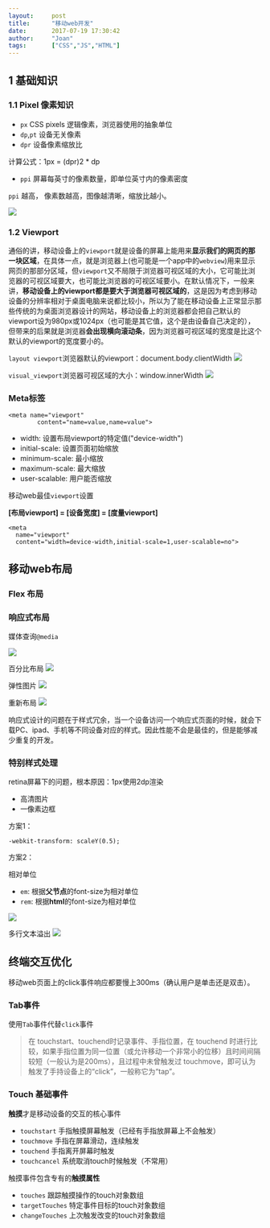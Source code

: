```yaml
---
layout:     post
title:      "移动web开发"
date:       2017-07-19 17:30:42
author:     "Joan"
tags:       ["CSS","JS","HTML"]
---
```


## 1 基础知识

### 1.1 Pixel 像素知识

- `px` CSS pixels 逻辑像素，浏览器使用的抽象单位
- `dp`,`pt` 设备无关像素
- `dpr` 设备像素缩放比

计算公式：1px = (dpr)2 * dp

- `ppi` 屏幕每英寸的像素数量，即单位英寸内的像素密度

`ppi` 越高， 像素数越高，图像越清晰，缩放比越小。

<img src="{{site.baseurl}}/img/webapp/1.png">

### 1.2 Viewport 

通俗的讲，移动设备上的`viewport`就是设备的屏幕上能用来**显示我们的网页的那一块区域**，在具体一点，就是浏览器上(也可能是一个app中的`webview`)用来显示网页的那部分区域，但`viewport`又不局限于浏览器可视区域的大小，它可能比浏览器的可视区域要大，也可能比浏览器的可视区域要小。在默认情况下，一般来讲，**移动设备上的viewport都是要大于浏览器可视区域的**，这是因为考虑到移动设备的分辨率相对于桌面电脑来说都比较小，所以为了能在移动设备上正常显示那些传统的为桌面浏览器设计的网站，移动设备上的浏览器都会把自己默认的viewport设为980px或1024px（也可能是其它值，这个是由设备自己决定的），但带来的后果就是浏览器**会出现横向滚动条**，因为浏览器可视区域的宽度是比这个默认的viewport的宽度要小的。


`layout viewport`浏览器默认的viewport：document.body.clientWidth 
<img src="{{site.baseurl}}/img/webapp/layout_viewport.png">

`visual_viewport`浏览器可视区域的大小：window.innerWidth
<img src="{{site.baseurl}}/img/webapp/visual_viewport.png">

### Meta标签

```
<meta name="viewport" 
        content="name=value,name=value">
```

- width: 设置布局viewport的特定值("device-width")
- initial-scale: 设置页面初始缩放
- minimum-scale: 最小缩放
- maximum-scale: 最大缩放
- user-scalable: 用户能否缩放

移动web最佳`viewport`设置

**[布局viewport] = [设备宽度] = [度量viewport]**

```
<meta
  name="viewport"
  content="width=device-width,initial-scale=1,user-scalable=no">
```

## 移动web布局

### Flex 布局

### 响应式布局

媒体查询`@media`

<img src="{{site.baseurl}}/img/webapp/2.png">

百分比布局
<img src="{{site.baseurl}}/img/webapp/3.png">

弹性图片
<img src="{{site.baseurl}}/img/webapp/4.png">

重新布局
<img src="{{site.baseurl}}/img/webapp/5.png">

响应式设计的问题在于样式冗余，当一个设备访问一个响应式页面的时候，就会下载PC、ipad、手机等不同设备对应的样式。因此性能不会是最佳的，但是能够减少重复的开发。

### 特别样式处理

retina屏幕下的问题，根本原因：1px使用2dp渲染

- 高清图片
- 一像素边框

方案1：
```
-webkit-transform: scaleY(0.5);
```

方案2：

相对单位
- `em`: 根据**父节点**的font-size为相对单位
- `rem`: 根据**html**的font-size为相对单位

<img src="{{site.baseurl}}/img/webapp/6.png">

多行文本溢出
<img src="{{site.baseurl}}/img/webapp/7.png">

## 终端交互优化

移动web页面上的click事件响应都要慢上300ms（确认用户是单击还是双击）。

### Tab事件

使用`Tab`事件代替`click`事件

> 在 touchstart、touchend时记录事件、手指位置，在 touchend 时进行比较，如果手指位置为同一位置（或允许移动一个非常小的位移）且时间间隔较短（一般认为是200ms），且过程中未曾触发过 touchmove，即可认为触发了手持设备上的“click”，一般称它为“tap”。

### Touch 基础事件

**触摸**才是移动设备的交互的核心事件

- `touchstart` 手指触摸屏幕触发（已经有手指放屏幕上不会触发）
- `touchmove` 手指在屏幕滑动，连续触发
- `touchend` 手指离开屏幕时触发
- `touchcancel` 系统取消touch时候触发（不常用）

触摸事件包含专有的**触摸属性**

- `touches` 跟踪触摸操作的touch对象数组
- `targetTouches` 特定事件目标的touch对象数组
- `changeTouches` 上次触发改变的touch对象数组
